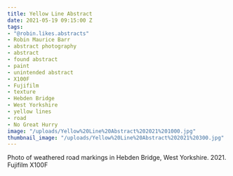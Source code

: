 ```yaml
---
title: Yellow Line Abstract
date: 2021-05-19 09:15:00 Z
tags:
- "@robin.likes.abstracts"
- Robin Maurice Barr
- abstract photography
- abstract
- found abstract
- paint
- unintended abstract
- X100F
- Fujifilm
- texture
- Hebden Bridge
- West Yorkshire
- yellow lines
- road
- No Great Hurry
image: "/uploads/Yellow%20Line%20Abstract%202021%201000.jpg"
thumbnail_image: "/uploads/Yellow%20Line%20Abstract%202021%20300.jpg"
---
```


Photo of weathered road markings in Hebden Bridge, West Yorkshire. 2021. Fujifilm X100F